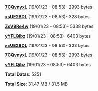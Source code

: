 [**7CQvnyxL**](/data/7CQvnyxL.txt) (19/01/23 - 08:53)- 2993 bytes

[**xsUE2BDL**](/data/xsUE2BDL.txt) (19/01/23 - 08:53)- 328 bytes

[**ZsV9Re4w**](/data/ZsV9Re4w.txt) (19/01/23 - 08:53)- 5338 bytes

[**yYFLQibz**](/data/yYFLQibz.txt) (19/01/23 - 08:53)- 6403 bytes

[**xsUE2BDL**](/data/xsUE2BDL.txt) (19/01/23 - 08:53)- 328 bytes

[**7CQvnyxL**](/data/7CQvnyxL.txt) (19/01/23 - 08:53)- 2993 bytes

[**yYFLQibz**](/data/yYFLQibz.txt) (19/01/23 - 08:53)- 6403 bytes

**Total Datas**: 5251

**Total Size**: 31.47 MB / 31.5 MB